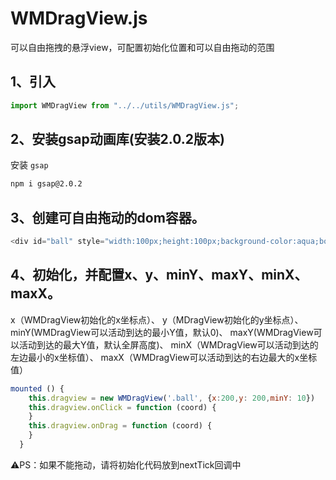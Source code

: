 # WMDragView.js
可以自由拖拽的悬浮view，可配置初始化位置和可以自由拖动的范围

## 1、引入
```javascript
import WMDragView from "../../utils/WMDragView.js";
```
## 2、安装gsap动画库(安装2.0.2版本)
安装 `gsap`
```bash
npm i gsap@2.0.2
```

## 3、创建可自由拖动的dom容器。
```javascript
<div id="ball" style="width:100px;height:100px;background-color:aqua;border-radius:50%;"></div>
```

## 4、初始化，并配置x、y、minY、maxY、minX、maxX。
x（WMDragView初始化的x坐标点）、
y（MDragView初始化的y坐标点）、
minY(WMDragView可以活动到达的最小Y值，默认0)、
maxY(WMDragView可以活动到达的最大Y值，默认全屏高度)、
minX（WMDragView可以活动到达的左边最小的x坐标值）、
maxX（WMDragView可以活动到达的右边最大的x坐标值）

```javascript
mounted () {
    this.dragview = new WMDragView('.ball', {x:200,y: 200,minY: 10})
    this.dragview.onClick = function (coord) {
    }
    this.dragview.onDrag = function (coord) {
    }
  }
```

⚠️PS：如果不能拖动，请将初始化代码放到nextTick回调中


